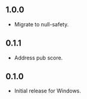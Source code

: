 ## 1.0.0

- Migrate to null-safety.

## 0.1.1

- Address pub score.

## 0.1.0

* Initial release for Windows.
